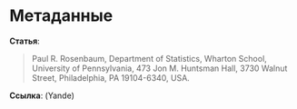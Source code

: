 # Метаданные

**Статья**: 
> Paul R. Rosenbaum, Department of Statistics, Wharton School, University of Pennsylvania, 473 Jon M. Huntsman Hall, 3730 Walnut Street, Philadelphia, PA 19104-6340, USA.

**Ссылка**: (Yande)